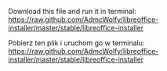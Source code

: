 Download this file and run it in terminal: https://raw.github.com/AdmcWolfy/libreoffice-installer/master/stable/libreoffice-installer

Pobierz ten plik i uruchom go w terminalu: https://raw.github.com/AdmcWolfy/libreoffice-installer/master/stable/libreoffice-installer